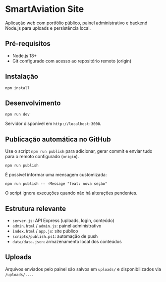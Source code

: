 ﻿# SmartAviation Site

Aplicação web com portfólio público, painel administrativo e backend Node.js para uploads e persistência local.

## Pré-requisitos
- Node.js 18+
- Git configurado com acesso ao repositório remoto (origin)

## Instalação
```
npm install
```

## Desenvolvimento
```
npm run dev
```
Servidor disponível em `http://localhost:3000`.

## Publicação automática no GitHub
Use o script `npm run publish` para adicionar, gerar commit e enviar tudo para o remoto configurado (`origin`).

```
npm run publish
```

É possível informar uma mensagem customizada:
```
npm run publish -- -Message "feat: nova seção"
```

O script ignora execuções quando não há alterações pendentes.

## Estrutura relevante
- `server.js`: API Express (uploads, login, conteúdo)
- `admin.html` / `admin.js`: painel administrativo
- `index.html` / `app.js`: site público
- `scripts/publish.ps1`: automação de push
- `data/data.json`: armazenamento local dos conteúdos

## Uploads
Arquivos enviados pelo painel são salvos em `uploads/` e disponibilizados via `/uploads/...`.
